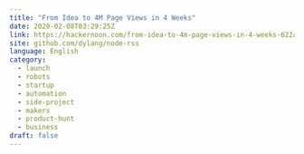 ```yaml
---
title: "From Idea to 4M Page Views in 4 Weeks"
date: 2020-02-08T03:29:25Z
link: https://hackernoon.com/from-idea-to-4m-page-views-in-4-weeks-622aa194787d?source=rss&utm_medium=RSS&utm_source=news.12bit.vn
site: github.com/dylang/node-rss
language: English
category:
  - launch
  - robots
  - startup
  - automation
  - side-project
  - makers
  - product-hunt
  - business
draft: false
---
```

